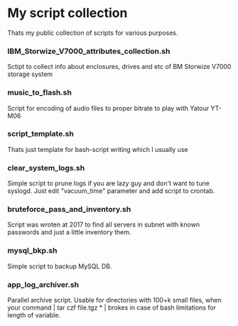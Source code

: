 # My script collection
Thats my public collection of scripts for various purposes.

### IBM_Storwize_V7000_attributes_collection.sh
Sctipt to collect info about enclosures, drives and etc of BM Storwize V7000 storage system

### music_to_flash.sh
Script for encoding of audio files to proper bitrate to play with Yatour YT-M06  

### script_template.sh
Thats just template for bash-script writing which I usually use

### clear_system_logs.sh
Simple script to prune logs if you are lazy guy and don't want to tune syslogd. Just edit "vacuum_time" parameter and add script to crontab.

### bruteforce_pass_and_inventory.sh
Script was wroten at 2017 to find all servers in subnet with known passwords and just a little inventory them. 

### mysql_bkp.sh
Simple script to backup MySQL DB.

### app_log_archiver.sh
Parallel archive script. Usable for directories with 100+k small files, when your command | tar czf file.tgz * | brokes in case of bash limitations for length of variable.
